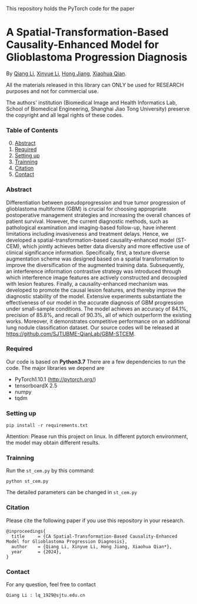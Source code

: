 This repository holds the PyTorch code for the paper
# A Spatial-Transformation-Based Causality-Enhanced Model for Glioblastoma Progression Diagnosis

By [Qiang Li](https://faculty.hdu.edu.cn/txgxxy/lq2/main.htm), [Xinyue Li](https://mihi.sjtu.edu.cn/lxy.html), [Hong Jiang](https://www.scholarmate.com/P/iErui2), [Xiaohua Qian](https://bme.sjtu.edu.cn/Web/FacultyDetail/46).

All the materials released in this library can ONLY be used for RESEARCH purposes and not for commercial use.

The authors' institution (Biomedical Image and Health Informatics Lab, School of Biomedical Engineering, Shanghai Jiao Tong University) preserve the copyright and all legal rights of these codes.

### Table of Contents
0. [Abstract](#Abstract)
0. [Required](#Required)
0. [Setting up](#Setting-up)
0. [Trainning](#Trainning)
0. [Citation](#Citation)
0. [Contact](#Contact)

### Abstract

Differentiation between pseudoprogression and true tumor progression of glioblastoma multiforme (GBM) is crucial for choosing appropriate postoperative management strategies and increasing the overall chances of patient survival. However, the current diagnostic methods, such as pathological examination and imaging-based follow-up, have inherent limitations including invasiveness and treatment delays. Hence, we developed a spatial-transformation-based causality-enhanced model (ST-CEM), which jointly achieves better data diversity and more effective use of clinical significance information. Specifically, first, a texture diverse augmentation scheme was designed based on a spatial transformation to improve the diversification of the augmented training data. Subsequently, an interference information contrastive strategy was introduced through which interference image features are actively constructed and decoupled with lesion features. Finally, a causality-enhanced mechanism was developed to promote the causal lesion features, and thereby improve the diagnostic stability of the model. Extensive experiments substantiate the effectiveness of our model in the accurate diagnosis of GBM progression under small-sample conditions. The model achieves an accuracy of 84.1%, precision of 85.8%, and recall of 90.3%, all of which outperform the existing works. Moreover, it demonstrates competitive performance on an additional lung nodule classification dataset. Our source codes will be released at https://github.com/SJTUBME-QianLab/GBM-STCEM.


### Required

Our code is based on **Python3.7** There are a few dependencies to run the code. The major libraries we depend are
- PyTorch1.10.1 (http://pytorch.org/)
- tensorboardX 2.5
- numpy 
- tqdm 

### Setting up
```
pip install -r requirements.txt
```
Attention:
Please run this project on linux.
In different pytorch environment, the model may obtain different results. 

### Trainning
Run the ```st_cem.py``` by this command:
```
python st_cem.py
```
The detailed parameters can be changed in ```st_cem.py``` 

### Citation
Please cite the following paper if you use this repository in your research.
```
@inproceedings{
  title     = {CA Spatial-Transformation-Based Causality-Enhanced Model for Glioblastoma Progression Diagnosis},
  author    = {Qiang Li, Xinyue Li, Hong Jiang, Xiaohua Qian*},
  year      = {2024},
}
```

### Contact
For any question, feel free to contact
```
Qiang Li : lq_1929@sjtu.edu.cn
```
